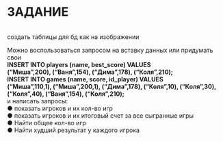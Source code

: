 <h1>ЗАДАНИЕ</h1>

<image href=tgf.png>

создать таблицы для бд как на изображении<br>

Можно воспользоваться запросом на вставку данных или придумать свои<br>
<b>INSERT INTO players (name, best_score) VALUES<br> 
(“Миша”,200),
(“Ваня”,154),
(“Дима”,178),
(“Коля”,210);<br>
INSERT INTO games (name, score, id_player) VALUES <br>
(“Миша”,110,1),
(“Миша”,200,1),
(“Дима”,178),
(“Коля”,10),
(“Коля”,30), 
(“Коля”,40),
(“Ваня”,154),
(“Коля”,210);<br></b>
и написать запросы:<br>
●	показать игроков и их кол-во игр<br>
●	показать игроков и их итоговый счет за все сыгранные игры<br>
●	Найти общее кол-во игр<br>
●	Найти худший результат у каждого игрока<br>
